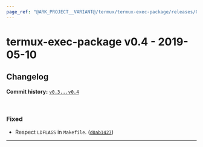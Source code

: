 ```yaml
---
page_ref: "@ARK_PROJECT__VARIANT@/termux/termux-exec-package/releases/0/v0.4.html"
---
```


# termux-exec-package v0.4 - 2019-05-10

## Changelog

**Commit history:** [`v0.3...v0.4`](https://github.com/termux/termux-exec/compare/v0.3...v0.4)

&nbsp;



### Fixed

- Respect `LDFLAGS` in `Makefile`. ([`d0ab1427`](https://github.com/termux/termux-exec/commit/d0ab1427))

---

&nbsp;
